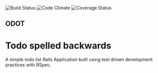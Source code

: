 ![Build Status](https://codeship.com/projects/8456fc60-984a-0133-5921-668c447e66c0/status?branch=master)
![Code Climate](https://codeclimate.com/github/EricJZell/odot.png)
![Coverage Status](https://coveralls.io/repos/EricJZell/odot/badge.png)

## ODOT
# Todo spelled backwards
A simple todo list Rails Application built using
test driven development practices with RSpec.
